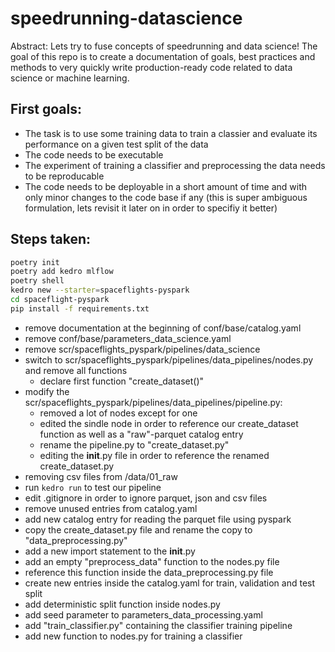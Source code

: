 # speedrunning-datascience

Abstract: Lets try to fuse concepts of speedrunning and data science!
The goal of this repo is to create a documentation of goals, best practices and methods to very quickly write production-ready code related to data science or machine learning.

## First goals:

* The task is to use some training data to train a classier and evaluate its performance on a given test split of the data
* The code needs to be executable
* The experiment of training a classifier and preprocessing the data needs to be reproducable
* The code needs to be deployable in a short amount of time and with only minor changes to the code base if any (this is super ambiguous formulation, lets revisit it later on in order to specifiy it better)

## Steps taken:

```bash
poetry init
poetry add kedro mlflow
poetry shell
kedro new --starter=spaceflights-pyspark
cd spaceflight-pyspark
pip install -f requirements.txt
```

* remove documentation at the beginning of conf/base/catalog.yaml
* remove conf/base/parameters_data_science.yaml
* remove scr/spaceflights_pyspark/pipelines/data_science
* switch to scr/spaceflights_pyspark/pipelines/data_pipelines/nodes.py and remove all functions
    * declare first function "create_dataset()"
* modify the scr/spaceflights_pyspark/pipelines/data_pipelines/pipeline.py:
    * removed a lot of nodes except for one
    * edited the sindle node in order to reference our create_dataset function as well as a "raw"-parquet catalog entry
    * rename the pipeline.py to "create_dataset.py"
    * editing the __init__.py file in order to reference the renamed create_dataset.py
* removing csv files from /data/01_raw
* run ```kedro run``` to test our pipeline
* edit .gitignore in order to ignore parquet, json and csv files
* remove unused entries from catalog.yaml
* add new catalog entry for reading the parquet file using pyspark
* copy the create_dataset.py file and rename the copy to "data_preprocessing.py"
* add a new import statement to the __init__.py
* add an empty "preprocess_data" function to the nodes.py file
* reference this function inside the data_preprocessing.py file
* create new entries inside the catalog.yaml for train, validation and test split
* add deterministic split function inside nodes.py
* add seed parameter to parameters_data_processing.yaml
* add "train_classifier.py" containing the classifier training pipeline
* add new function to nodes.py for training a classifier
